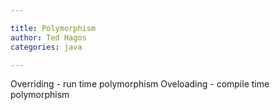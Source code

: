 ```yaml
---

title: Polymorphism
author: Ted Hagos
categories: java

---
```


Overriding - run time polymorphism Oveloading - compile time polymorphism

